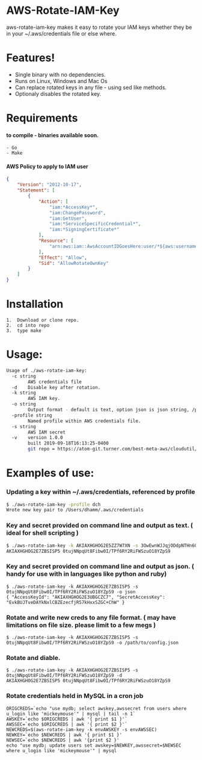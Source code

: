 # AWS-Rotate-IAM-Key

aws-rotate-iam-key makes it easy to rotate your IAM keys whether they be in your ~/.aws/credentials file or else where.

# Features!
  - Single binary with no dependencies. 
  - Runs on Linux, Windows and Mac Os
  - Can replace rotated keys in any file - using sed like methods.
  - Optionaly disables the rotated key.
  
# Requirements 
#### to compile - binaries available soon.
    - Go
    - Make
#### AWS Policy to apply to IAM user
```json
{
    "Version": "2012-10-17",
    "Statement": [
        {
            "Action": [
                "iam:*AccessKey*",
                "iam:ChangePassword",
                "iam:GetUser",
                "iam:*ServiceSpecificCredential*",
                "iam:*SigningCertificate*"
            ],
            "Resource": [
                "arn:aws:iam::AwsAccountIDGoesHere:user/*${aws:username}"
            ],
            "Effect": "Allow",
            "Sid": "AllowRotateOwnKey"
        }
    ]
}
``` 

# Installation
    1.  Download or clone repo.  
    2.  cd into repo
    3.  type make


# Usage:
```sh
Usage of ./aws-rotate-iam-key:
  -c string
    	AWS credentials file
  -d	Disable key after rotation.
  -k string
    	AWS IAM key.
  -o string
    	Output format - default is text, option json is json string, /path/to/file runs a regex on the file specified.
  -profile string
    	Named profile within AWS credentials file.
  -s string
    	AWS IAM secret
  -v	version 1.0.0 
    	built 2019-09-18T16:13:25-0400 
    	git repo = https://atom-git.turner.com/best-meta-aws/cloudutil/aws-rotate-iam-key
```
    
# Examples of use:	
### Updating a key within ~/.aws/credentials, referenced by profile
```sh
$ ./aws-rotate-iam-key -profile dch
Wrote new key pair to /Users/dhamm/.aws/credentials
```
### Key and secret provided on command line and output as text. ( ideal for shell scripting )
```sh
$ ./aws-rotate-iam-key -k AKIAXHGHOG2E5ZZ7W7XN -s 3OwEwnWJJqjODdpNTHn6QbN6HiQPvvOUEX8cFIVK
AKIAXHGHOG2E7ZBSISP5 0tujNNpqUt8Fibw0I/TPf6RY2RiFWSzuO18YZpS9
```
### Key and secret provided on command line and output as json. ( handy for use with in languages like python and ruby)
```
$ ./aws-rotate-iam-key -k AKIAXHGHOG2E7ZBSISP5 -s 0tujNNpqUt8Fibw0I/TPf6RY2RiFWSzuO18YZpS9 -o json
{ "AccessKeyId": "AKIAXHGHOG2E3UBGCZC7", "SecretAccessKey": "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" }
```
### Rotate and write new creds to any file format. ( may have limitations on file size.  please limit to a few megs )
```
$ ./aws-rotate-iam-key -k AKIAXHGHOG2E7ZBSISP5 -s 0tujNNpqUt8Fibw0I/TPf6RY2RiFWSzuO18YZpS9 -o /path/to/config.json
```
### Rotate and diable. 
```
$ ./aws-rotate-iam-key -k AKIAXHGHOG2E7ZBSISP5 -s 0tujNNpqUt8Fibw0I/TPf6RY2RiFWSzuO18YZpS9 -d
AKIAXHGHOG2E7ZBSISP5 0tujNNpqUt8Fibw0I/TPf6RY2RiFWSzuO18YZpS9
```
### Rotate credentials held in MySQL in a cron job
```
ORIGCREDS=`echo "use mydb; select awskey,awssecret from users where u_login like 'mickeymouse'" | mysql | tail -n 1`
AWSKEY=`echo $ORIGCREDS | awk '{ print $1 }'`
AWSSEC=`echo $ORIGCREDS | awk '{ print $2 }'`
NEWCREDS=$(aws-rotate-iam-key -k envAWSKEY -s envAWSSEC)
NEWKEY=`echo $NEWCREDS | awk '{ print $1 }'
NEWSEC=`echo $NEWCREDS | awk '{print $2 }'
echo "use mydb; update users set awskey=$NEWKEY,awssecret=$NEWSEC where u_login like 'mickeymouse'" | mysql
```
